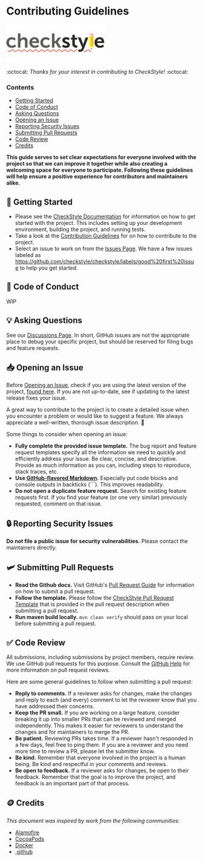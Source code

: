 # Contributing Guidelines

![](https://raw.githubusercontent.com/checkstyle/resources/master/img/checkstyle-logos/checkstyle-logo-260x99.png)

:octocat: *Thanks for your interest in contributing to CheckStyle!* :octocat:

### Contents
- [Getting Started](#rocket-getting-started)
- [Code of Conduct](#book-code-of-conduct)
- [Asking Questions](#bulb-asking-questions)
- [Opening an Issue](#inbox_tray-opening-an-issue)
- [Reporting Security Issues](#lock-reporting-security-issues)
- [Submitting Pull Requests](#small_airplane-submitting-pull-requests)
- [Code Review](#white_check_mark-code-review)
- [Credits](#coin-credits)

**This guide serves to set clear expectations for everyone involved with the project so that
we can improve it together while also creating a welcoming space for everyone to participate.
Following these guidelines will help ensure a positive experience for contributors and
maintainers alike.**

## :rocket: Getting Started

 - Please see the [CheckStyle Documentation](https://checkstyle.org/beginning_development.html)
    for information on how to get started with the project. This includes setting up your development
    environment, building the project, and running tests.
 - Take a look at the [Contribution Guidelines](https://checkstyle.org/contributing.html) for
    on how to contribute to the project.
 - Select an issue to work on from the [Issues Page](https://github.com/checkstyle/checkstyle/issues). We
    have a few issues labeled as https://github.com/checkstyle/checkstyle/labels/good%20first%20issue to
    help you get started.

## :book: Code of Conduct

WIP

## :bulb: Asking Questions

See our [Discussions Page](https://github.com/checkstyle/checkstyle/discussions). In short, GitHub
issues are not the appropriate place to debug your specific project, but should be reserved
for filing bugs and feature requests.

## :inbox_tray: Opening an Issue

Before [Opening an Issue](https://github.com/checkstyle/checkstyle/issues),
check if you are using the latest version of the project,
[found here](https://github.com/checkstyle/checkstyle/releases). If you are not up-to-date,
see if updating to the latest release fixes your issue.

A great way to contribute to the project is to create a detailed issue when you encounter a problem or would
like to suggest a feature. We always appreciate a well-written, thorough issue description. :brain:

Some things to consider when opening an issue:
- **Fully complete the provided issue template.** The bug report and feature request templates specify
    all the information we need to quickly and efficiently address your issue. Be clear, concise, and descriptive.
    Provide as much information as you can, including steps to reproduce, stack traces, etc.
- **Use [GitHub-flavored Markdown](https://help.github.com/en/github/writing-on-github/basic-writing-and-formatting-syntax).**
    Especially put code blocks and console outputs in backticks (```). This improves readability.
- **Do not open a duplicate feature request.** Search for existing feature requests first. If you
    find your feature (or one very similar) previously requested, comment on that issue.

## :lock: Reporting Security Issues

**Do not file a public issue for security vulnerabilities.** Please contact the maintainers directly.

## :small_airplane: Submitting Pull Requests

 - **Read the Github docs.** Visit GitHub's [Pull Request Guide](https://help.github.com/en/github/collaborating-with-issues-and-pull-requests/about-pull-requests)
    for information on how to submit a pull request.
 - **Follow the template.** Please follow the [CheckStyle Pull Request Template](https://github.com/checkstyle/checkstyle/blob/master/.github/PULL_REQUEST_TEMPLATE.md)
    that is provided in the pull request description when submitting a pull request.
 - **Run maven build locally.** `mvn clean verify` should pass on your local before submitting a pull request.

## :white_check_mark: Code Review

All submissions, including submissions by project members, require review. We use GitHub pull
requests for this purpose. Consult the [GitHub Help](https://help.github.com/en/github/collaborating-with-issues-and-pull-requests/about-pull-request-reviews)
for more information on pull request reviews.

Here are some general guidelines to follow when submitting a pull request:
 - **Reply to comments.** If a reviewer asks for changes, make the changes and reply to each (and every)
    comment to let the reviewer know that you have addressed their concerns.
 - **Keep the PR small.** If you are working on a large feature, consider breaking it up into smaller
    PRs that can be reviewed and merged independently. This makes it easier for reviewers to understand
    the changes and for maintainers to merge the PR.
 - **Be patient.** Reviewing PRs takes time. If a reviewer hasn't responded in a few days, feel free to
    ping them. If you are a reviewer and you need more time to review a PR, please let the submitter know.
 - **Be kind.** Remember that everyone involved in the project is a human being. Be kind and respectful
    in your comments and reviews.
 - **Be open to feedback.** If a reviewer asks for changes, be open to their feedback. Remember that
    the goal is to improve the project, and feedback is an important part of that process.

## :coin: Credits

*This document was inspired by work from the following communities:*

- [Alamofire](https://github.com/Alamofire/Alamofire/blob/master/CONTRIBUTING.md)
- [CocoaPods](https://github.com/CocoaPods/CocoaPods/blob/master/CONTRIBUTING.md)
- [Docker](https://github.com/moby/moby/blob/master/CONTRIBUTING.md)
- [.github](https://github.com/jessesquires/.github)
